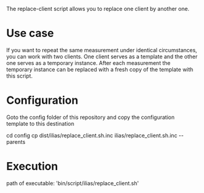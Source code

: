 The replace-client script allows you to replace one client by another one.

# Use case

If you want to repeat the same measurement under identical circumstances, you can
work with two clients. One client serves as a template and the other one serves as
a temporary instance. After each measurement the temporary instance can be replaced
with a fresh copy of the template with this script.

# Configuration

Goto the config folder of this repository and copy the configuration template to this destination

cd config
cp dist/ilias/replace_client.sh.inc ilias/replace_client.sh.inc --parents

# Execution

path of executable: 'bin/script/ilias/replace_client.sh'
